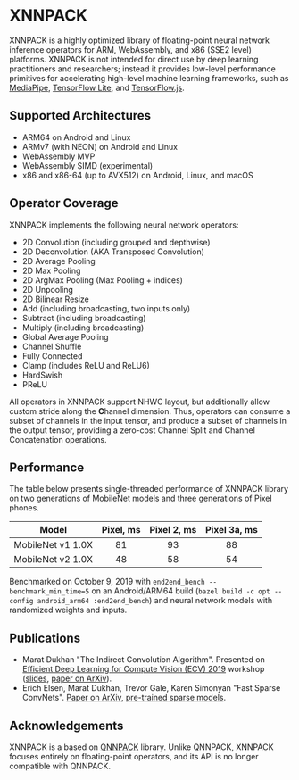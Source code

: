 # XNNPACK

XNNPACK is a highly optimized library of floating-point neural network inference operators for ARM, WebAssembly, and x86 (SSE2 level) platforms. XNNPACK is not intended for direct use by deep learning practitioners and researchers; instead it provides low-level performance primitives for accelerating high-level machine learning frameworks, such as [MediaPipe](https://mediapipe.dev), [TensorFlow Lite](https://www.tensorflow.org/lite), and [TensorFlow.js](https://www.tensorflow.org/js).

## Supported Architectures

- ARM64 on Android and Linux
- ARMv7 (with NEON) on Android and Linux
- WebAssembly MVP
- WebAssembly SIMD (experimental)
- x86 and x86-64 (up to AVX512) on Android, Linux, and macOS

## Operator Coverage

XNNPACK implements the following neural network operators:

- 2D Convolution (including grouped and depthwise)
- 2D Deconvolution (AKA Transposed Convolution)
- 2D Average Pooling
- 2D Max Pooling
- 2D ArgMax Pooling (Max Pooling + indices)
- 2D Unpooling
- 2D Bilinear Resize
- Add (including broadcasting, two inputs only)
- Subtract (including broadcasting)
- Multiply (including broadcasting)
- Global Average Pooling
- Channel Shuffle
- Fully Connected
- Clamp (includes ReLU and ReLU6)
- HardSwish
- PReLU

All operators in XNNPACK support NHWC layout, but additionally allow custom stride along the **C**hannel dimension. Thus, operators can consume a subset of channels in the input tensor, and produce a subset of channels in the output tensor, providing a zero-cost Channel Split and Channel Concatenation operations.

## Performance

The table below presents single-threaded performance of XNNPACK library on two generations of MobileNet models and three generations of Pixel phones.

| Model              | Pixel, ms | Pixel 2, ms | Pixel 3a, ms |
| ------------------ | :-------: | :---------: | :----------: |
| MobileNet v1 1.0X  |    81     |      93     |      88      |
| MobileNet v2 1.0X  |    48     |      58     |      54      |

Benchmarked on October 9, 2019 with `end2end_bench --benchmark_min_time=5` on an Android/ARM64 build (`bazel build -c opt --config android_arm64 :end2end_bench`) and neural network models with randomized weights and inputs.

## Publications

- Marat Dukhan "The Indirect Convolution Algorithm". Presented on [Efficient Deep Learning for Compute Vision (ECV) 2019](https://sites.google.com/corp/view/ecv2019/) workshop ([slides](https://drive.google.com/file/d/1ZayB3By5ZxxQIRtN7UDq_JvPg1IYd3Ac/view), [paper on ArXiv](https://arxiv.org/abs/1907.02129)).
- Erich Elsen, Marat Dukhan, Trevor Gale, Karen Simonyan "Fast Sparse ConvNets".
  [Paper on ArXiv](https://arxiv.org/abs/1911.09723), [pre-trained sparse
  models](https://github.com/google-research/google-research/tree/master/fastconvnets).

## Acknowledgements

XNNPACK is a based on [QNNPACK](https://github.com/pytorch/QNNPACK) library. Unlike QNNPACK, XNNPACK focuses entirely on floating-point operators, and its API is no longer compatible with QNNPACK.
